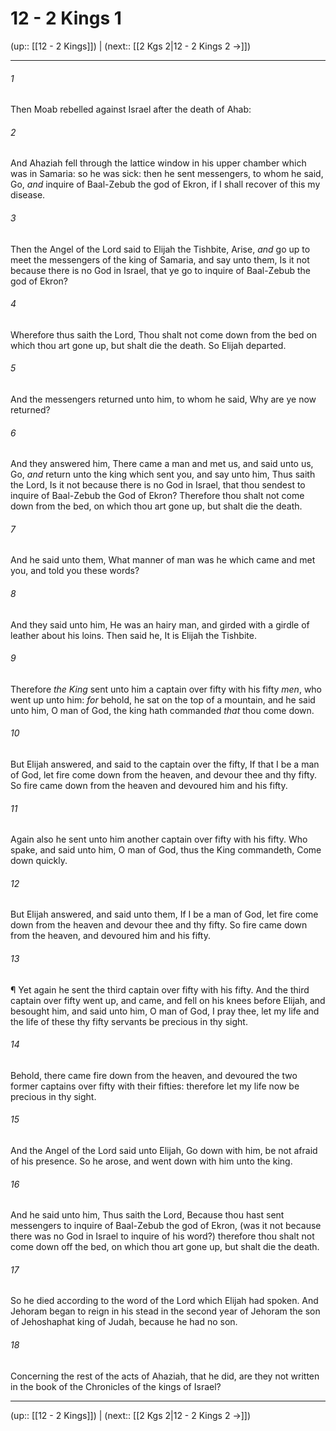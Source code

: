 # 12 - 2 Kings 1

(up:: [[12 - 2 Kings]]) | (next:: [[2 Kgs 2|12 - 2 Kings 2 →]])

***


###### 1 
Then Moab rebelled against Israel after the death of Ahab: 

###### 2 
And Ahaziah fell through the lattice window in his upper chamber which was in Samaria: so he was sick: then he sent messengers, to whom he said, Go, _and_ inquire of Baal-Zebub the god of Ekron, if I shall recover of this my disease. 

###### 3 
Then the Angel of the Lord said to Elijah the Tishbite, Arise, _and_ go up to meet the messengers of the king of Samaria, and say unto them, Is it not because there is no God in Israel, that ye go to inquire of Baal-Zebub the god of Ekron? 

###### 4 
Wherefore thus saith the Lord, Thou shalt not come down from the bed on which thou art gone up, but shalt die the death. So Elijah departed. 

###### 5 
And the messengers returned unto him, to whom he said, Why are ye now returned? 

###### 6 
And they answered him, There came a man and met us, and said unto us, Go, _and_ return unto the king which sent you, and say unto him, Thus saith the Lord, Is it not because there is no God in Israel, that thou sendest to inquire of Baal-Zebub the God of Ekron? Therefore thou shalt not come down from the bed, on which thou art gone up, but shalt die the death. 

###### 7 
And he said unto them, What manner of man was he which came and met you, and told you these words? 

###### 8 
And they said unto him, He was an hairy man, and girded with a girdle of leather about his loins. Then said he, It is Elijah the Tishbite. 

###### 9 
Therefore _the King_ sent unto him a captain over fifty with his fifty _men_, who went up unto him: _for_ behold, he sat on the top of a mountain, and he said unto him, O man of God, the king hath commanded _that_ thou come down. 

###### 10 
But Elijah answered, and said to the captain over the fifty, If that I be a man of God, let fire come down from the heaven, and devour thee and thy fifty. So fire came down from the heaven and devoured him and his fifty. 

###### 11 
Again also he sent unto him another captain over fifty with his fifty. Who spake, and said unto him, O man of God, thus the King commandeth, Come down quickly. 

###### 12 
But Elijah answered, and said unto them, If I be a man of God, let fire come down from the heaven and devour thee and thy fifty. So fire came down from the heaven, and devoured him and his fifty. 

###### 13 
¶ Yet again he sent the third captain over fifty with his fifty. And the third captain over fifty went up, and came, and fell on his knees before Elijah, and besought him, and said unto him, O man of God, I pray thee, let my life and the life of these thy fifty servants be precious in thy sight. 

###### 14 
Behold, there came fire down from the heaven, and devoured the two former captains over fifty with their fifties: therefore let my life now be precious in thy sight. 

###### 15 
And the Angel of the Lord said unto Elijah, Go down with him, be not afraid of his presence. So he arose, and went down with him unto the king. 

###### 16 
And he said unto him, Thus saith the Lord, Because thou hast sent messengers to inquire of Baal-Zebub the god of Ekron, (was it not because there was no God in Israel to inquire of his word?) therefore thou shalt not come down off the bed, on which thou art gone up, but shalt die the death. 

###### 17 
So he died according to the word of the Lord which Elijah had spoken. And Jehoram began to reign in his stead in the second year of Jehoram the son of Jehoshaphat king of Judah, because he had no son. 

###### 18 
Concerning the rest of the acts of Ahaziah, that he did, are they not written in the book of the Chronicles of the kings of Israel?

***

(up:: [[12 - 2 Kings]]) | (next:: [[2 Kgs 2|12 - 2 Kings 2 →]])
